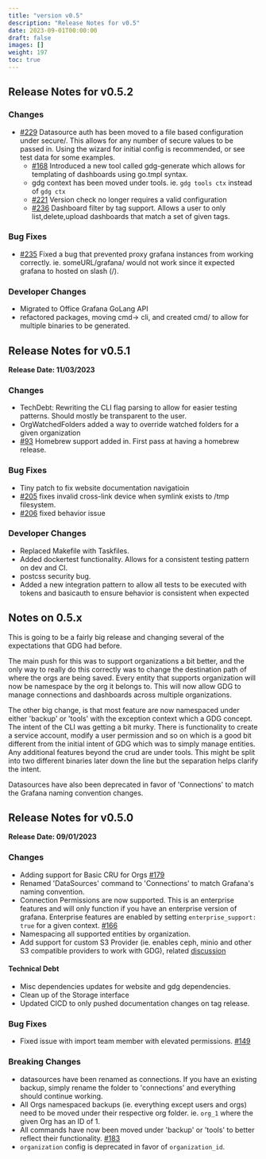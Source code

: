 ```yaml
---
title: "version v0.5"
description: "Release Notes for v0.5"
date: 2023-09-01T00:00:00
draft: false
images: []
weight: 197
toc: true
---
```


##  Release Notes for v0.5.2
### Changes
- [#229](https://github.com/esnet/gdg/issues/229) Datasource auth has been moved to a file based configuration under secure/.  This allows for any number of secure values to be passed in.  Using the wizard for initial config is recommended, or see test data for some examples.
  - [#168](https://github.com/esnet/gdg/issues/168) Introduced a new tool called gdg-generate which allows for templating of dashboards using go.tmpl syntax.
  - gdg context has been moved under tools.  ie. `gdg tools ctx` instead of `gdg ctx`
  - [#221](https://github.com/esnet/gdg/issues/221) Version check no longer requires a valid configuration
  - [#236](https://github.com/esnet/gdg/issues/236) Dashboard filter by tag support.  Allows a user to only list,delete,upload dashboards that match a set of given tags.

### Bug Fixes
- [#235](https://github.com/esnet/gdg/issues/235) Fixed a bug that prevented proxy grafana instances from working correctly. ie. someURL/grafana/ would not work since it expected grafana to hosted on slash (/).

### Developer Changes
  - Migrated to Office Grafana GoLang API
  - refactored packages, moving cmd-> cli, and created cmd/ to allow for multiple binaries to be generated.


##  Release Notes for v0.5.1

**Release Date: 11/03/2023**


### Changes
  - TechDebt: Rewriting the CLI flag parsing to allow for easier testing patterns.  Should mostly be transparent to the user.
  - OrgWatchedFolders added a way to override watched folders for a given organization
  - [#93](https://github.com/esnet/gdg/issues/93) Homebrew support added in.  First pass at having a homebrew release.

### Bug Fixes
  - Tiny patch to fix website documentation navigatioin
  - [#205](https://github.com/esnet/gdg/issues/205) fixes invalid cross-link device when symlink exists to /tmp filesystem.
  - [#206](https://github.com/esnet/gdg/issues/206) fixed behavior issue

### Developer Changes
  - Replaced Makefile with Taskfiles.
  - Added dockertest functionality.  Allows for a consistent testing pattern on dev and CI.
  - postcss security bug.
  - Added a new integration pattern to allow all tests to be executed with tokens and basicauth to ensure behavior is consistent when expected


## Notes on 0.5.x

This is going to be a fairly big release and changing several of the expectations that GDG had before.

The main push for this was to support organizations a bit better, and the only way to really do this correctly was to change the destination path of where the orgs are being saved.  Every entity that supports organization will now be namespace by the org it belongs to.  This will now allow GDG to manage connections and dashboards across multiple organizations.

The other big change, is that most feature are now namespaced under either 'backup' or 'tools' with the exception context which a GDG concept.  The intent of the CLI was getting a bit murky.  There is functionality to create a service account, modify a user permission and so on which is a good bit different from the initial intent of GDG which was to simply manage entities.  Any additional features beyond the crud are under tools.  This might be split into two different binaries later down the line but the separation helps clarify the intent.

Datasources have also been deprecated in favor of 'Connections' to match the Grafana naming convention changes.


##  Release Notes for v0.5.0
**Release Date: 09/01/2023**

### Changes
  - Adding support for Basic CRU for Orgs  [#179](https://github.com/esnet/gdg/issues/179)
  - Renamed 'DataSources' command to 'Connections' to match Grafana's naming convention.
  - Connection Permissions are now supported.  This is an enterprise features and will only function if you have an enterprise version of grafana.  Enterprise features are enabled by setting `enterprise_support: true` for a given context. [#166](https://github.com/esnet/gdg/issues/166)
  - Namespacing all supported entities by organization.
  - Add support for custom S3 Provider (ie. enables ceph, minio and other S3 compatible providers to work with GDG), related [discussion](https://github.com/esnet/gdg/discussions/190)

#### Technical Debt
  - Misc dependencies updates for website and gdg dependencies.
  - Clean up of the Storage interface
  - Updated CICD to only pushed documentation changes on tag release.

### Bug Fixes
  - Fixed issue with import team member with elevated permissions. [#149](https://github.com/esnet/gdg/issues/149)


### Breaking Changes
  - datasources have been renamed as connections.  If you have an existing backup, simply rename the folder to 'connections' and everything should continue working.
  - All Orgs namespaced backups (ie. everything except users and orgs) need to be moved under their respective org folder.  ie.  `org_1` where the given Org has an ID of 1.
  - All commands have now been moved under 'backup' or 'tools' to better reflect their functionality. [#183](https://github.com/esnet/gdg/issues/183)
  - `organization` config is deprecated in favor of `organization_id`.
